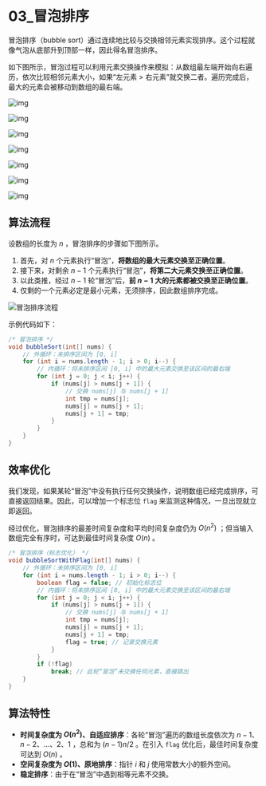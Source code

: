 # 03_冒泡排序

冒泡排序（bubble sort）通过连续地比较与交换相邻元素实现排序。这个过程就像气泡从底部升到顶部一样，因此得名冒泡排序。

如下图所示，冒泡过程可以利用元素交换操作来模拟：从数组最左端开始向右遍历，依次比较相邻元素大小，如果“左元素 > 右元素”就交换二者。遍历完成后，最大的元素会被移动到数组的最右端。

![img](https://cdn.jsdelivr.net/gh/Zong-Liang/ImageBed@main//202404051457124.png)

![img](https://cdn.jsdelivr.net/gh/Zong-Liang/ImageBed@main//202404051457633.png)

![img](https://cdn.jsdelivr.net/gh/Zong-Liang/ImageBed@main//202404051457556.png)

![img](https://cdn.jsdelivr.net/gh/Zong-Liang/ImageBed@main//202404051457073.png)

![img](https://cdn.jsdelivr.net/gh/Zong-Liang/ImageBed@main//202404051458099.png)

![img](https://cdn.jsdelivr.net/gh/Zong-Liang/ImageBed@main//202404051458847.png)

![img](https://cdn.jsdelivr.net/gh/Zong-Liang/ImageBed@main//202404051458078.png)

## 算法流程

设数组的长度为 $n$ ，冒泡排序的步骤如下图所示。

1. 首先，对 $n$ 个元素执行“冒泡”，**将数组的最大元素交换至正确位置**。
2. 接下来，对剩余 $n−1$ 个元素执行“冒泡”，**将第二大元素交换至正确位置**。
3. 以此类推，经过 $n−1$ 轮“冒泡”后，**前 $n−1$ 大的元素都被交换至正确位置**。
4. 仅剩的一个元素必定是最小元素，无须排序，因此数组排序完成。

![冒泡排序流程](https://cdn.jsdelivr.net/gh/ZL85/ImageBed@main/202404031927033.png)

示例代码如下：

```java
/* 冒泡排序 */
void bubbleSort(int[] nums) {
    // 外循环：未排序区间为 [0, i]
    for (int i = nums.length - 1; i > 0; i--) {
        // 内循环：将未排序区间 [0, i] 中的最大元素交换至该区间的最右端
        for (int j = 0; j < i; j++) {
            if (nums[j] > nums[j + 1]) {
                // 交换 nums[j] 与 nums[j + 1]
                int tmp = nums[j];
                nums[j] = nums[j + 1];
                nums[j + 1] = tmp;
            }
        }
    }
}
```

## 效率优化

我们发现，如果某轮“冒泡”中没有执行任何交换操作，说明数组已经完成排序，可直接返回结果。因此，可以增加一个标志位 `flag` 来监测这种情况，一旦出现就立即返回。

经过优化，冒泡排序的最差时间复杂度和平均时间复杂度仍为 $O(n^{2})$ ；但当输入数组完全有序时，可达到最佳时间复杂度 $O(n)$ 。

```java
/* 冒泡排序（标志优化） */
void bubbleSortWithFlag(int[] nums) {
    // 外循环：未排序区间为 [0, i]
    for (int i = nums.length - 1; i > 0; i--) {
        boolean flag = false; // 初始化标志位
        // 内循环：将未排序区间 [0, i] 中的最大元素交换至该区间的最右端
        for (int j = 0; j < i; j++) {
            if (nums[j] > nums[j + 1]) {
                // 交换 nums[j] 与 nums[j + 1]
                int tmp = nums[j];
                nums[j] = nums[j + 1];
                nums[j + 1] = tmp;
                flag = true; // 记录交换元素
            }
        }
        if (!flag)
            break; // 此轮“冒泡”未交换任何元素，直接跳出
    }
}
```

## 算法特性

- **时间复杂度为 $O(n^{2})$、自适应排序**：各轮“冒泡”遍历的数组长度依次为 $n−1、n−2、…、2、1$ ，总和为 $(n−1)n/2$ 。在引入 `flag` 优化后，最佳时间复杂度可达到 $O(n)$ 。
- **空间复杂度为 $O(1)$、原地排序**：指针 $i$ 和 $j$ 使用常数大小的额外空间。
- **稳定排序**：由于在“冒泡”中遇到相等元素不交换。